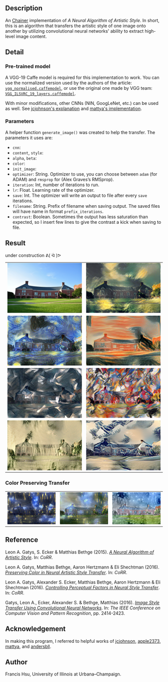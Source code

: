 ## Description
An [Chainer](http://chainer.org/) implementation of *A Neural Algorithm of Artistic Style*. In short, this is an algorithm that transfers the artistic style of one image onto another by utilizing  convolutional neural networks' ability to extract high-level image content.

## Detail
### Pre-trained model
A VGG-19 Caffe model is required for this implementation  to work. You can use the normalized version used by the authors of the article: [`vgg_normalised.caffemodel`](http://bethgelab.org/deeptextures/), or use the original one made by VGG team: [`VGG_ILSVRC_19_layers.caffemodel`](https://gist.github.com/ksimonyan/3785162f95cd2d5fee77#file-readme-md).

With minor modifications, other CNNs (NIN, GoogLeNet, etc.) can be used as well. See [jcjohnson's explanation](https://github.com/jcjohnson/neural-style) and [mattya's implementation](https://github.com/mattya/chainer-gogh/blob/master/models.py).

### Parameters
A helper function `generate_image()` was created to help the transfer. The parameters it uses are:
* `cnn`:
* `content`, `style`:
* `alpha`, `beta`:
* `color`: 
* `init_image`:
* `optimizer`: String. Optimizer to use, you can choose between `adam` (for ADAM) and `rmsprop` for (Alex Graves’s RMSprop).
 * `iteration`: Int, number of iterations to run.
 * `lr`: Float. Learning rate of the optimizer.
 * `save`: Int. The optimizer will write an output to file after every `save` iterations.
 * `filename`: String. Prefix of filename when saving output. The saved files will have name in format `prefix_iterations`.
* `contrast`: Boolean. Sometimes the output has less saturation than expected, so I insert few lines to give the contrast a kick when saving to file.


## Result
under construction ᕕ( ᐛ )ᕗ

|||
|:-------------------------:|:-------------------------:|
|![grainger](Result/grainger2.jpg) | ![the_shipwreck_of_the_minotaur](Result/the_shipwreck_of_the_minotaur.png)|
|![starry_night](Result/starry_night.png) | ![der_schrei](Result/der_schrei.png)|
|![femme_nue_assise](Result/femme_nue_assise.png) | ![composition_VII](Result/composition_VII.png)|
|![xishan_qingyuan](Result/xishan_qingyuan.png) | ![kanagawa-oki_nami_ura](Result/kanagawa-oki_nami_ura.png)|

### Color Preserving Transfer
||||
|:-------------------------:|:-------------------------:|:-------------------------:|
|![starry_night_over_the_rhone](Result/starry_night_over_the_rhone.png)|![histogram](Result/color_histogram.png)|![luminance](Result/color_luminance.png)|


## Reference
Leon A. Gatys, S. Ecker & Matthias Bethge (2015). [*A Neural Algorithm of Artistic Style*](http://arxiv.org/abs/1508.06576). In: *CoRR*.

Leon A. Gatys, Matthias Bethge, Aaron Hertzmann & Eli Shechtman (2016). [*Preserving Color in Neural Artistic Style Transfer*](http://arxiv.org/abs/1606.05897). In: *CoRR*.

Leon A. Gatys, Alexander S. Ecker, Matthias Bethge, Aaron Hertzmann & Eli Shechtman (2016). [*Controlling Perceptual Factors in Neural Style Transfer*](http://arxiv.org/abs/1611.07865). In: *CoRR*.

Gatys, Leon A., Ecker, Alexander S. & Bethge, Matthias (2016). [*Image Style Transfer Using Convolutional Neural Networks*](http://www.cv-foundation.org/openaccess/content_cvpr_2016/html/Gatys_Image_Style_Transfer_CVPR_2016_paper.html). In: *The IEEE Conference on Computer Vision and Pattern Recognition*, pp. 2414-2423.

## Acknowledgement
In making this program, I referred to helpful works of [jcjohnson](https://github.com/jcjohnson/neural-style), [apple2373](https://github.com/apple2373/chainer_stylenet), [mattya](https://github.com/mattya/chainer-gogh), and [andersbll](https://github.com/andersbll/neural_artistic_style).
 
## Author
Francis Hsu, University of Illinois at Urbana–Champaign.
